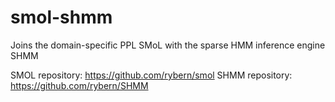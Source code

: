# smol-shmm
Joins the domain-specific PPL SMoL with the sparse HMM inference engine SHMM

SMOL repository: https://github.com/rybern/smol
SHMM repository: https://github.com/rybern/SHMM
